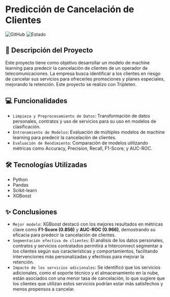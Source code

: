 # Predicción de Cancelación de Clientes
![GitHub](https://img.shields.io/badge/GitHub-Repository-lightgrey)
![Estado](https://img.shields.io/badge/Estado-Terminado-brightgreen)

## 📖 Descripción del Proyecto
Este proyecto tiene como objetivo desarrollar un modelo de machine learning para predecir la cancelación de clientes de un operador de telecomunicaciones. La empresa busca identificar a los clientes en riesgo de cancelar sus servicios para ofrecerles promociones y planes especiales, mejorando la retención. Este proyecto se realizo con Tripleten.

## 💻 Funcionalidades
- `Limpieza y Preprocesamiento de Datos`: Transformación de datos personales, contratos y uso de servicios para su uso en modelos de clasificación.
- `Entrenamiento de Modelos`: Evaluación de múltiples modelos de machine learning para predecir la cancelación de clientes.
- `Evaluación de Rendimiento`: Comparación de modelos utilizando métricas como Accuracy, Precision, Recall, F1-Score, y AUC-ROC.

## 🛠 Tecnologías Utilizadas
- Python
- Pandas
- Scikit-learn
- XGBoost

## ✨ Conclusiones
- `Mejor modelo`: XGBoost destacó con los mejores resultados en métricas clave como **F1-Score (0.856)** y **AUC-ROC (0.966)**, demostrando su eficacia para predecir la cancelación de clientes.
- `Segmentación efectiva de clientes`: El análisis de los datos personales, contratos y servicios contratados permitirá a Interconnect segmentar a los clientes según sus características y comportamientos, facilitando intervenciones más personalizadas y efectivas para mejorar la retención.
- `Impacto de los servicios adicionales`: Se identificó que los servicios adicionales, como el soporte técnico y el almacenamiento en la nube, están asociados con una menor tasa de cancelación, lo que sugiere que los clientes que utilizan estos servicios podrían estar más satisfechos y menos propensos a cancelar.
